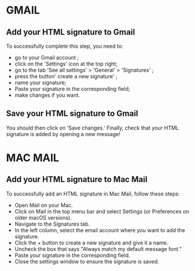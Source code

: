 # GMAIL

## Add your HTML signature to Gmail
To successfully complete this step, you need to:
* go to your Gmail account ;
* click on the 'Settings' icon at the top right;
* go to the tab 'See all settings' > 'General' > 'Signatures' ;
* press the button' create a new signature' ;
* name your signature;
* Paste your signature in the corresponding field;
* make changes if you want.

## Save your HTML signature to Gmail
You should then click on 'Save changes.' Finally, check that your HTML signature is added by opening a new message!

# MAC MAIL

## Add your HTML signature to Mac Mail
To successfully add an HTML signature in Mac Mail, follow these steps:
* Open Mail on your Mac.
* Click on Mail in the top menu bar and select Settings (or Preferences on older macOS versions).
* Navigate to the Signatures tab.
* In the left column, select the email account where you want to add the signature.
* Click the + button to create a new signature and give it a name.
* Uncheck the box that says "Always match my default message font."
* Paste your signature in the corresponding field.
* Close the settings window to ensure the signature is saved.